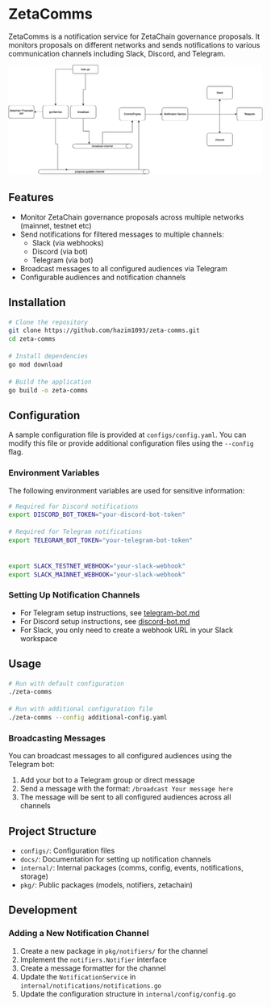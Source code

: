 # ZetaComms

ZetaComms is a notification service for ZetaChain governance proposals. It monitors proposals on different networks and sends notifications to various communication channels including Slack, Discord, and Telegram.


![ZetaComms Flow](docs/flow.png)

## Features

- Monitor ZetaChain governance proposals across multiple networks (mainnet, testnet etc)
- Send notifications for filtered messages to multiple channels:
  - Slack (via webhooks)
  - Discord (via bot)
  - Telegram (via bot)
- Broadcast messages to all configured audiences via Telegram
- Configurable audiences and notification channels

## Installation

```bash
# Clone the repository
git clone https://github.com/hazim1093/zeta-comms.git
cd zeta-comms

# Install dependencies
go mod download

# Build the application
go build -o zeta-comms
```

## Configuration

A sample configuration file is provided at `configs/config.yaml`. You can modify this file or provide additional configuration files using the `--config` flag.

### Environment Variables

The following environment variables are used for sensitive information:

```bash
# Required for Discord notifications
export DISCORD_BOT_TOKEN="your-discord-bot-token"

# Required for Telegram notifications
export TELEGRAM_BOT_TOKEN="your-telegram-bot-token"


export SLACK_TESTNET_WEBHOOK="your-slack-webhook"
export SLACK_MAINNET_WEBHOOK="your-slack-webhook"
```

### Setting Up Notification Channels

- For Telegram setup instructions, see [telegram-bot.md](./docs/telegram-bot.md)
- For Discord setup instructions, see [discord-bot.md](./docs/discord-bot.md)
- For Slack, you only need to create a webhook URL in your Slack workspace

## Usage

```bash
# Run with default configuration
./zeta-comms

# Run with additional configuration file
./zeta-comms --config additional-config.yaml
```

### Broadcasting Messages

You can broadcast messages to all configured audiences using the Telegram bot:

1. Add your bot to a Telegram group or direct message
2. Send a message with the format: `/broadcast Your message here`
3. The message will be sent to all configured audiences across all channels

## Project Structure

- `configs/`: Configuration files
- `docs/`: Documentation for setting up notification channels
- `internal/`: Internal packages (comms, config, events, notifications, storage)
- `pkg/`: Public packages (models, notifiers, zetachain)

## Development

### Adding a New Notification Channel

1. Create a new package in `pkg/notifiers/` for the channel
2. Implement the `notifiers.Notifier` interface
3. Create a message formatter for the channel
4. Update the `NotificationService` in `internal/notifications/notifications.go`
5. Update the configuration structure in `internal/config/config.go`
